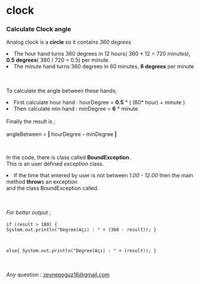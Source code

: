 # clock

<h3>Calculate Clock angle</h3>

<p>
Analog clock is a <b>circle</b> so it contains <i>360 degrees</i></br>
<li>
The hour hand turns 360 degrees in 12 hours( 360 * 12 = 720 minutes), <b>0.5 degrees</b>( 360 / 720 = 0.5) per minute.<br></li>
<li>The minute hand turns 360 degrees in 60 minutes, <b>6 degrees</b> per minute</li></br></br>
<p>To calculate the angle between these hands;
<li>First calculate hour hand : hourDegree = <b>0.5</b> * ( (60* hour) + minute )</li>
<li>Then calculate min hand : minDegree = <b>6</b> * minute </li></br>
Finally the result is ;</br></br>
angleBetween = <b>|</b> hourDegree <b>-</b> minDegree <b>|</b>
</p>

</br>

<p>

In the code, there is class called <b>BoundException</b>.</br> This is an user defined <i>exception</i> class.
<li>If the time that entered by user is not between <i>1.00 - 12.00</i> then the main method <b>throw</b>s an exception </br> 
and the class BoundException called.</li></br></br>

<i>For better output ; </i> </br></br>
<code>if (result > 180)
{
System.out.println("Degree(Açı) : " + (360 - result));
 }</br></br>        
           else{
                System.out.println("Degree(Açı) : " + (result)); }
</code>

</p>
</p>

</br></br>
<i>Any</i> question : zeynepoguz16@gmail.com
